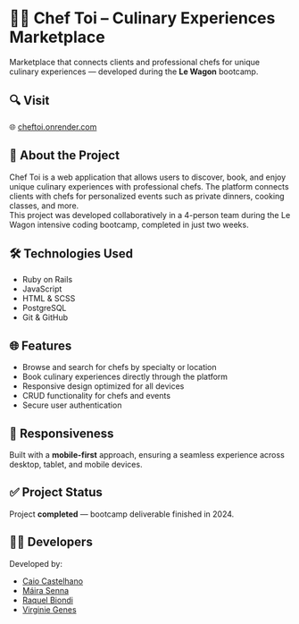 # 👨‍🍳 Chef Toi – Culinary Experiences Marketplace

Marketplace that connects clients and professional chefs for unique culinary experiences — developed during the **Le Wagon** bootcamp.

## 🔍 Visit

🌐 [cheftoi.onrender.com](https://cheftoi.onrender.com/)

## 🧠 About the Project

Chef Toi is a web application that allows users to discover, book, and enjoy unique culinary experiences with professional chefs. The platform connects clients with chefs for personalized events such as private dinners, cooking classes, and more.  
This project was developed collaboratively in a 4-person team during the Le Wagon intensive coding bootcamp, completed in just two weeks.

## 🛠️ Technologies Used

- Ruby on Rails  
- JavaScript  
- HTML & SCSS  
- PostgreSQL  
- Git & GitHub

## 🌐 Features

- Browse and search for chefs by specialty or location  
- Book culinary experiences directly through the platform  
- Responsive design optimized for all devices  
- CRUD functionality for chefs and events  
- Secure user authentication

## 📱 Responsiveness

Built with a **mobile-first** approach, ensuring a seamless experience across desktop, tablet, and mobile devices.

## ✅ Project Status

Project **completed** — bootcamp deliverable finished in 2024.

## 👨‍💻 Developers

Developed by:  
- [Caio Castelhano](https://www.caiocastelhano.com.br/)  
- [Máira Senna](https://github.com/msma87)  
- [Raquel Biondi](https://github.com/raquelsylos)  
- [Virginie Genes](https://github.com/VirginieGenes) 
